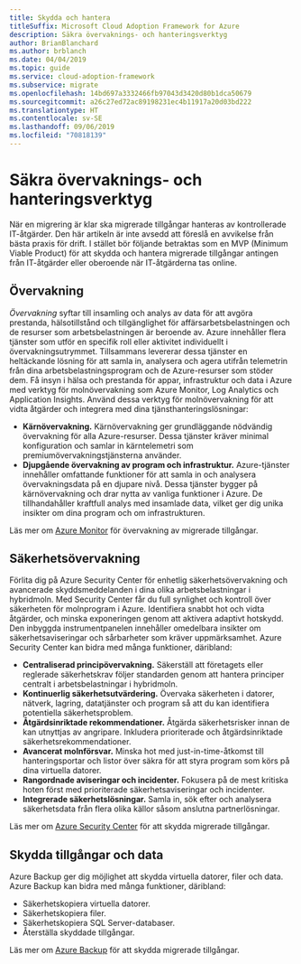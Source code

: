 ```yaml
---
title: Skydda och hantera
titleSuffix: Microsoft Cloud Adoption Framework for Azure
description: Säkra övervaknings- och hanteringsverktyg
author: BrianBlanchard
ms.author: brblanch
ms.date: 04/04/2019
ms.topic: guide
ms.service: cloud-adoption-framework
ms.subservice: migrate
ms.openlocfilehash: 14bd697a3332466fb97043d3420d80b1dca50679
ms.sourcegitcommit: a26c27ed72ac89198231ec4b11917a20d03bd222
ms.translationtype: HT
ms.contentlocale: sv-SE
ms.lasthandoff: 09/06/2019
ms.locfileid: "70818139"
---
```

# <a name="secure-monitoring-and-management-tools"></a>Säkra övervaknings- och hanteringsverktyg

När en migrering är klar ska migrerade tillgångar hanteras av kontrollerade IT-åtgärder. Den här artikeln är inte avsedd att föreslå en avvikelse från bästa praxis för drift. I stället bör följande betraktas som en MVP (Minimum Viable Product) för att skydda och hantera migrerade tillgångar antingen från IT-åtgärder eller oberoende när IT-åtgärderna tas online.

## <a name="monitoring"></a>Övervakning

*Övervakning* syftar till insamling och analys av data för att avgöra prestanda, hälsotillstånd och tillgänglighet för affärsarbetsbelastningen och de resurser som arbetsbelastningen är beroende av. Azure innehåller flera tjänster som utför en specifik roll eller aktivitet individuellt i övervakningsutrymmet. Tillsammans levererar dessa tjänster en heltäckande lösning för att samla in, analysera och agera utifrån telemetrin från dina arbetsbelastningsprogram och de Azure-resurser som stöder dem. Få insyn i hälsa och prestanda för appar, infrastruktur och data i Azure med verktyg för molnövervakning som Azure Monitor, Log Analytics och Application Insights. Använd dessa verktyg för molnövervakning för att vidta åtgärder och integrera med dina tjänsthanteringslösningar:

- **Kärnövervakning.** Kärnövervakning ger grundläggande nödvändig övervakning för alla Azure-resurser. Dessa tjänster kräver minimal konfiguration och samlar in kärntelemetri som premiumövervakningstjänsterna använder.
- **Djupgående övervakning av program och infrastruktur.** Azure-tjänster innehåller omfattande funktioner för att samla in och analysera övervakningsdata på en djupare nivå. Dessa tjänster bygger på kärnövervakning och drar nytta av vanliga funktioner i Azure. De tillhandahåller kraftfull analys med insamlade data, vilket ger dig unika insikter om dina program och om infrastrukturen.

Läs mer om [Azure Monitor](/azure/azure-monitor/overview) för övervakning av migrerade tillgångar.

## <a name="security-monitoring"></a>Säkerhetsövervakning

Förlita dig på Azure Security Center för enhetlig säkerhetsövervakning och avancerade skyddsmeddelanden i dina olika arbetsbelastningar i hybridmoln. Med Security Center får du full synlighet och kontroll över säkerheten för molnprogram i Azure. Identifiera snabbt hot och vidta åtgärder, och minska exponeringen genom att aktivera adaptivt hotskydd. Den inbyggda instrumentpanelen innehåller omedelbara insikter om säkerhetsaviseringar och sårbarheter som kräver uppmärksamhet. Azure Security Center kan bidra med många funktioner, däribland:

- **Centraliserad principövervakning.** Säkerställ att företagets eller reglerade säkerhetskrav följer standarden genom att hantera principer centralt i arbetsbelastningar i hybridmoln.
- **Kontinuerlig säkerhetsutvärdering.** Övervaka säkerheten i datorer, nätverk, lagring, datatjänster och program så att du kan identifiera potentiella säkerhetsproblem.
- **Åtgärdsinriktade rekommendationer.** Åtgärda säkerhetsrisker innan de kan utnyttjas av angripare. Inkludera prioriterade och åtgärdsinriktade säkerhetsrekommendationer.
- **Avancerat molnförsvar.** Minska hot med just-in-time-åtkomst till hanteringsportar och listor över säkra för att styra program som körs på dina virtuella datorer.
- **Rangordnade aviseringar och incidenter.** Fokusera på de mest kritiska hoten först med prioriterade säkerhetsaviseringar och incidenter.
- **Integrerade säkerhetslösningar.** Samla in, sök efter och analysera säkerhetsdata från flera olika källor såsom anslutna partnerlösningar.

Läs mer om [Azure Security Center](/azure/security-center) för att skydda migrerade tillgångar.

## <a name="protect-assets-and-data"></a>Skydda tillgångar och data

Azure Backup ger dig möjlighet att skydda virtuella datorer, filer och data. Azure Backup kan bidra med många funktioner, däribland:

- Säkerhetskopiera virtuella datorer.
- Säkerhetskopiera filer.
- Säkerhetskopiera SQL Server-databaser.
- Återställa skyddade tillgångar.

Läs mer om [Azure Backup](/azure/backup) för att skydda migrerade tillgångar.
